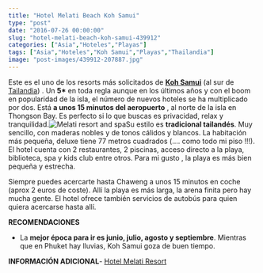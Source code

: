 ```yaml
---
title: "Hotel Melati Beach Koh Samui"
type: "post"
date: "2016-07-26 00:00:00"
slug: "hotel-melati-beach-koh-samui-439912"
categories: ["Asia","Hoteles","Playas"]
tags: ["Asia","Hoteles","Koh Samui","Playas","Thailandia"]
image: "post-images/439912-207887.jpg"
---
```


Este es el uno de los resorts más solicitados de **[Koh Samui](http://www.missviajes.com/mejor-koh-samui-pequeno-paraiso-golfo-tailandia-2398216/)** (al sur de [Tailandia](http://www.missviajes.com/playas-tailandia-escapada-al-paraiso-1169792/)) . Un **5\*** en toda regla aunque en los últimos años y con el boom en popularidad de la isla, el número de nuevos hoteles se ha multiplicado por dos. Está **a unos 15 minutos del aeropuerto** , al norte de la isla en Thongson Bay. Es perfecto si lo que buscas es privacidad, relax y tranquilidad.![Melati resort and spa ](post-images/439912-207887.jpg "Melati resort and spa ")Su estilo es **tradicional tailandés**. Muy sencillo, con maderas nobles y de tonos cálidos y blancos. La habitación más pequeña, deluxe tiene 77 metros cuadrados (.... como todo mi piso !!!). El hotel cuenta con 2 restaurantes, 2 piscinas, acceso directo a la playa, biblioteca, spa y kids club entre otros. Para mi gusto , la playa es más bien pequeña y estrecha.  
  
Siempre puedes acercarte hasta Chaweng a unos 15 minutos en coche (aprox 2 euros de coste). Allí la playa es más larga, la arena finita pero hay mucha gente. El hotel ofrece también servicios de autobús para quien quiera acercarse hasta allí.  
  
**RECOMENDACIONES**

- La **mejor época para ir es junio, julio, agosto y septiembre**. Mientras que en Phuket hay lluvias, Koh Samui goza de buen tiempo.

**INFORMACIÓN ADICIONAL**- [Hotel Melati Resort](http://www.booking.com/hotel/th/melati-beach-resort-spa.html?aid=1294466&no_rooms=1&group_adults=1)